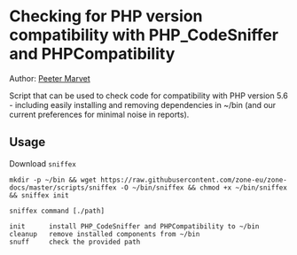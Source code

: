 # Checking for PHP version compatibility with PHP_CodeSniffer and PHPCompatibility

Author: [Peeter Marvet](https://github.com/petskratt)

Script that can be used to check code for compatibility with PHP version 5.6 - including easily installing
and removing dependencies in ~/bin (and our current preferences for minimal noise in reports).

## Usage

Download `sniffex`

```shell script
mkdir -p ~/bin && wget https://raw.githubusercontent.com/zone-eu/zone-docs/master/scripts/sniffex -O ~/bin/sniffex && chmod +x ~/bin/sniffex && sniffex init
```


```shell script
sniffex command [./path]

init      install PHP_CodeSniffer and PHPCompatibility to ~/bin
cleanup   remove installed components from ~/bin
snuff     check the provided path
```
